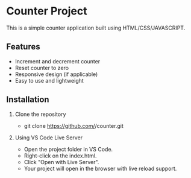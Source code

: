 # Counter Project

This is a simple counter application built using HTML/CSS/JAVASCRIPT.

## Features

- Increment and decrement counter
- Reset counter to zero
- Responsive design (if applicable)
- Easy to use and lightweight

## Installation

1. Clone the repository  
   - git clone https://github.com/<your-username>/counter.git

2. Using VS Code Live Server
   - Open the project folder in VS Code.
   - Right-click on the index.html.
   - Click "Open with Live Server".
   - Your project will open in the browser with live reload support.
